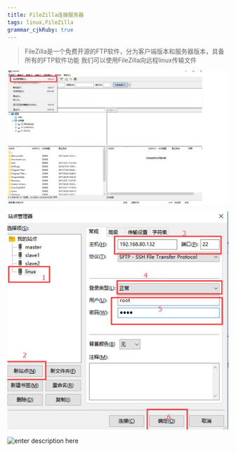 ```yaml
---
title: FileZilla连接服务器
tags: linux,FileZilla
grammar_cjkRuby: true
---
```


> FileZilla是一个免费开源的FTP软件，分为客户端版本和服务器版本，具备所有的FTP软件功能 我们可以使用FileZilla向远程linux传输文件

![enter description here][1]

![enter description here][2]

![enter description here][3]


  [1]: https://www.github.com/xiesen310/notes_Images/raw/master/images/1506344953503.jpg
  [2]: https://www.github.com/xiesen310/notes_Images/raw/master/images/1506344980006.jpg
  [3]: http://markdown.xiaoshujiang.com/img/spinner.gif "[[[1506344996987]]]"